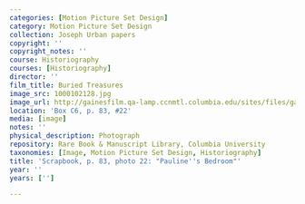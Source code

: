 ```yaml
---
categories: [Motion Picture Set Design]
category: Motion Picture Set Design
collection: Joseph Urban papers
copyright: ''
copyright_notes: ''
course: Historiography
courses: [Historiography]
director: ''
film_title: Buried Treasures
image_src: 1000102128.jpg
image_url: http://gainesfilm.qa-lamp.ccnmtl.columbia.edu/sites/files/gainesfilm/images/1000102128.jpg
location: 'Box C6, p. 83, #22'
media: [image]
notes: ''
physical_description: Photograph
repository: Rare Book & Manuscript Library, Columbia University
taxonomies: [Image, Motion Picture Set Design, Historiography]
title: 'Scrapbook, p. 83, photo 22: "Pauline''s Bedroom"'
year: ''
years: ['']

---
```

